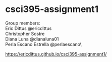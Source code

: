 # csci395-assignment1
Group members:\
Eric Dittus @ericdittus\
Christopher Sostre\
Diana Luna @dianaluna01\
Perla Escano Estrella @perlaescano\

https://ericdittus.github.io/csci395-assignment1/
